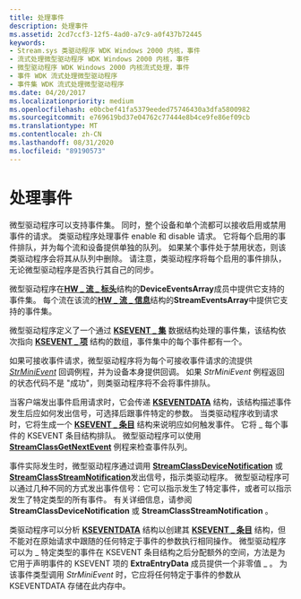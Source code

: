 ```yaml
---
title: 处理事件
description: 处理事件
ms.assetid: 2cd7ccf3-12f5-4ad0-a7c9-a0f437b72445
keywords:
- Stream.sys 类驱动程序 WDK Windows 2000 内核，事件
- 流式处理微型驱动程序 WDK Windows 2000 内核，事件
- 微型驱动程序 WDK Windows 2000 内核流式处理，事件
- 事件 WDK 流式处理微型驱动程序
- 事件集 WDK 流式处理微型驱动程序
ms.date: 04/20/2017
ms.localizationpriority: medium
ms.openlocfilehash: e0bcbef41fa5379eeded75746430a3dfa5800982
ms.sourcegitcommit: e769619bd37e04762c77444e8b4ce9fe86ef09cb
ms.translationtype: MT
ms.contentlocale: zh-CN
ms.lasthandoff: 08/31/2020
ms.locfileid: "89190573"
---
```

# <a name="handling-events"></a>处理事件





微型驱动程序可以支持事件集。 同时，整个设备和单个流都可以接收启用或禁用事件的请求。 类驱动程序处理事件 enable 和 disable 请求。 它将每个启用的事件排队，并为每个流和设备提供单独的队列。 如果某个事件处于禁用状态，则该类驱动程序会将其从队列中删除。 请注意，类驱动程序将每个启用的事件排队，无论微型驱动程序是否执行其自己的同步。

微型驱动程序在[**HW \_ 流 \_ 标头**](/windows-hardware/drivers/ddi/strmini/ns-strmini-_hw_stream_header)结构的**DeviceEventsArray**成员中提供它支持的事件集。 每个流在该流的[**HW \_ 流 \_ 信息**](/windows-hardware/drivers/ddi/strmini/ns-strmini-_hw_stream_information)结构的**StreamEventsArray**中提供它支持的事件集。

微型驱动程序定义了一个通过 [**KSEVENT \_ 集**](/windows-hardware/drivers/ddi/ks/ns-ks-ksevent_set) 数据结构处理的事件集，该结构依次指向 [**KSEVENT \_ 项**](/windows-hardware/drivers/ddi/ks/ns-ks-ksevent_item) 结构的数组，事件集中的每个事件都有一个。

如果可接收事件请求，微型驱动程序将为每个可接收事件请求的流提供 [*StrMiniEvent*](/windows-hardware/drivers/ddi/strmini/nc-strmini-phw_event_routine) 回调例程，并为设备本身提供回调。 如果 *StrMiniEvent* 例程返回的状态代码不是 "成功"，则类驱动程序将不会将事件排队。

当客户端发出事件启用请求时，它会传递 [**KSEVENTDATA**](/windows-hardware/drivers/ddi/ks/ns-ks-kseventdata) 结构，该结构描述事件发生后应如何发出信号，可选择后跟事件特定的参数。 当类驱动程序收到请求时，它将生成一个 [**KSEVENT \_ 条目**](/windows-hardware/drivers/ddi/ks/ns-ks-_ksevent_entry) 结构来说明应如何触发事件。 它将 \_ 每个事件的 KSEVENT 条目结构排队。 微型驱动程序可以使用 [**StreamClassGetNextEvent**](/windows-hardware/drivers/ddi/strmini/nf-strmini-streamclassgetnextevent) 例程来检查事件队列。

事件实际发生时，微型驱动程序通过调用 [**StreamClassDeviceNotification**](/windows-hardware/drivers/ddi/strmini/nf-strmini-streamclassdevicenotification) 或 [**StreamClassStreamNotification**](/windows-hardware/drivers/ddi/strmini/nf-strmini-streamclassstreamnotification)发出信号，指示类驱动程序。 微型驱动程序可以通过几种不同的方式发出事件信号：它可以指示发生了特定事件，或者可以指示发生了特定类型的所有事件。 有关详细信息，请参阅 **StreamClassDeviceNotification** 或 **StreamClassStreamNotification** 。

类驱动程序可以分析 [**KSEVENTDATA**](/windows-hardware/drivers/ddi/ks/ns-ks-kseventdata) 结构以创建其 [**KSEVENT \_ 条目**](/windows-hardware/drivers/ddi/ks/ns-ks-_ksevent_entry) 结构，但不能对在原始请求中跟随的任何特定于事件的参数执行相同操作。 微型驱动程序可以为 \_ 特定类型的事件在 KSEVENT 条目结构之后分配额外的空间，方法是为它用于声明事件的 KSEVENT 项的 **ExtraEntryData** 成员提供一个非零值 \_ 。 为该事件类型调用 *StrMiniEvent* 时，它应将任何特定于事件的参数从 KSEVENTDATA 存储在此内存中。

 

